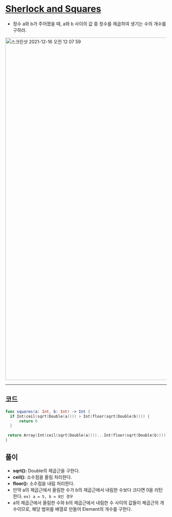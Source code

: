 # [Sherlock and Squares](https://www.hackerrank.com/challenges/sherlock-and-squares/problem?isFullScreen=true&h_r=next-challenge&h_v=zen)
- 정수 a와 b가 주어졌을 때, a와 b 사이의 값 중 정수를 제곱하여 생기는 수의 개수를 구하라. 

<img width="1070" alt="스크린샷 2021-12-16 오전 12 07 59" src="https://user-images.githubusercontent.com/59811450/146211610-0b8f1af3-236f-452e-b6d3-afd3d37bec4a.png">

***

## 코드

```swift
func squares(a: Int, b: Int) -> Int {  
  if Int(ceil(sqrt(Double(a)))) > Int(floor(sqrt(Double(b)))) {
      return 0
  }
  
 return Array(Int(ceil(sqrt(Double(a))))...Int(floor(sqrt(Double(b))))).count
}

```

## 풀이
- **sqrt():** Double의 제곱근을 구한다.
- **ceil():** 소수점을 올림 처리한다.
- **floor():** 소수점을 내림 처리한다. 
- 만약 a의 제곱근에서 올림한 수가 b의 제곱근에서 내림한 수보다 크다면 0을 리턴한다. ```ex) a = 5, b = 8인 경우``` 
- a의 제곱근에서 올림한 수와 b의 제곱근에서 내림한 수 사이의 값들이 제곱근의 개수이므로, 해당 범위를 배열로 만들어 Element의 개수를 구한다.
